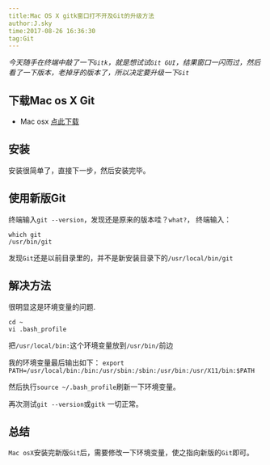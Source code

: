 ```yaml
---
title:Mac OS X gitk窗口打不开及Git的升级方法
author:J.sky
time:2017-08-26 16:36:30
tag:Git
---
```


*今天随手在终端中敲了一下`Gitk`，就是想试试`Git GUI`，结果窗口一闪而过，然后看了一下版本，老掉牙的版本了，所以决定要升级一下`Git`*

## 下载Mac os X Git

* Mac osx [点此下载](http://git-scm.com/download/mac)

## 安装

安装很简单了，直接下一步，然后安装完毕。

## 使用新版Git

终端输入`git --version`，发现还是原来的版本哇？`what?`，
终端输入：

<pre><code>which git
/usr/bin/git</code></pre>

发现`Git`还是以前目录里的，并不是新安装目录下的`/usr/local/bin/git`

## 解决方法

很明显这是环境变量的问题.

<pre><code>cd ~
vi .bash_profile</code></pre>


把`/usr/local/bin:`这个环境变量放到`/usr/bin/`前边

我的环境变量最后输出如下：
`export PATH=/usr/local/bin:/bin:/usr/sbin:/sbin:/usr/bin:/usr/X11/bin:$PATH`

然后执行`source ~/.bash_profile`刷新一下环境变量。

再次测试`git --version`或`gitk` 一切正常。

## 总结

`Mac osX`安装完新版`Git`后，需要修改一下环境变量，使之指向新版的`Git`即可。